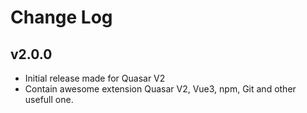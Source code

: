 # Change Log
## v2.0.0

- Initial release made for Quasar V2
- Contain awesome extension Quasar V2, Vue3, npm, Git and other usefull one.
